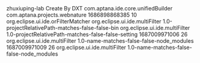<?xml version="1.0" encoding="UTF-8"?>
<projectDescription>
	<name>zhuxiuping-lab</name>
	<comment>Create By DXT</comment>
	<projects>
	</projects>
	<buildSpec>
		<buildCommand>
			<name>com.aptana.ide.core.unifiedBuilder</name>
			<arguments>
			</arguments>
		</buildCommand>
	</buildSpec>
	<natures>
		<nature>com.aptana.projects.webnature</nature>
	</natures>
	<filteredResources>
		<filter>
			<id>1686898868385</id>
			<name></name>
			<type>10</type>
			<matcher>
				<id>org.eclipse.ui.ide.orFilterMatcher</id>
				<arguments>
					<matcher>
						<id>org.eclipse.ui.ide.multiFilter</id>
						<arguments>1.0-projectRelativePath-matches-false-false-bin</arguments>
					</matcher>
					<matcher>
						<id>org.eclipse.ui.ide.multiFilter</id>
						<arguments>1.0-projectRelativePath-matches-false-false-setting</arguments>
					</matcher>
				</arguments>
			</matcher>
		</filter>
		<filter>
			<id>1687009971006</id>
			<name></name>
			<type>26</type>
			<matcher>
				<id>org.eclipse.ui.ide.multiFilter</id>
				<arguments>1.0-name-matches-false-false-node_modules</arguments>
			</matcher>
		</filter>
		<filter>
			<id>1687009971009</id>
			<name></name>
			<type>26</type>
			<matcher>
				<id>org.eclipse.ui.ide.multiFilter</id>
				<arguments>1.0-name-matches-false-false-node_modules</arguments>
			</matcher>
		</filter>
	</filteredResources>
</projectDescription>

